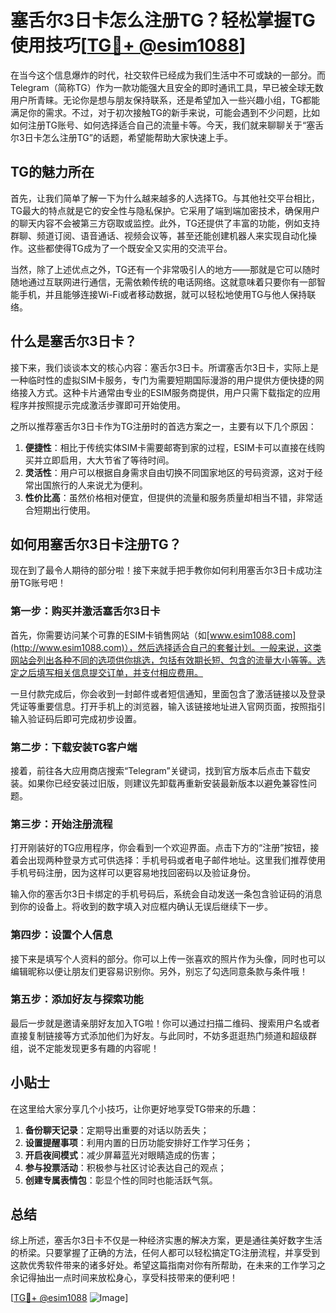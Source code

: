 # 塞舌尔3日卡怎么注册TG？轻松掌握TG使用技巧[[TG💪+ @esim1088](https://t.me/s/esim1088)]

在当今这个信息爆炸的时代，社交软件已经成为我们生活中不可或缺的一部分。而Telegram（简称TG）作为一款功能强大且安全的即时通讯工具，早已被全球无数用户所青睐。无论你是想与朋友保持联系，还是希望加入一些兴趣小组，TG都能满足你的需求。不过，对于初次接触TG的新手来说，可能会遇到不少问题，比如如何注册TG账号、如何选择适合自己的流量卡等。今天，我们就来聊聊关于“塞舌尔3日卡怎么注册TG”的话题，希望能帮助大家快速上手。

## TG的魅力所在

首先，让我们简单了解一下为什么越来越多的人选择TG。与其他社交平台相比，TG最大的特点就是它的安全性与隐私保护。它采用了端到端加密技术，确保用户的聊天内容不会被第三方窃取或监控。此外，TG还提供了丰富的功能，例如支持群聊、频道订阅、语音通话、视频会议等，甚至还能创建机器人来实现自动化操作。这些都使得TG成为了一个既安全又实用的交流平台。

当然，除了上述优点之外，TG还有一个非常吸引人的地方——那就是它可以随时随地通过互联网进行通信，无需依赖传统的电话网络。这就意味着只要你有一部智能手机，并且能够连接Wi-Fi或者移动数据，就可以轻松地使用TG与他人保持联络。

## 什么是塞舌尔3日卡？

接下来，我们谈谈本文的核心内容：塞舌尔3日卡。所谓塞舌尔3日卡，实际上是一种临时性的虚拟SIM卡服务，专门为需要短期国际漫游的用户提供方便快捷的网络接入方式。这种卡片通常由专业的ESIM服务商提供，用户只需下载指定的应用程序并按照提示完成激活步骤即可开始使用。

之所以推荐塞舌尔3日卡作为TG注册时的首选方案之一，主要有以下几个原因：

1. **便捷性**：相比于传统实体SIM卡需要邮寄到家的过程，ESIM卡可以直接在线购买并立即启用，大大节省了等待时间。
2. **灵活性**：用户可以根据自身需求自由切换不同国家地区的号码资源，这对于经常出国旅行的人来说尤为便利。
3. **性价比高**：虽然价格相对便宜，但提供的流量和服务质量却相当不错，非常适合短期出行使用。

## 如何用塞舌尔3日卡注册TG？

现在到了最令人期待的部分啦！接下来就手把手教你如何利用塞舌尔3日卡成功注册TG账号吧！

### 第一步：购买并激活塞舌尔3日卡
首先，你需要访问某个可靠的ESIM卡销售网站（如[www.esim1088.com](http://www.esim1088.com)），然后选择适合自己的套餐计划。一般来说，这类网站会列出各种不同的选项供你挑选，包括有效期长短、包含的流量大小等等。选定之后填写相关信息提交订单，并支付相应费用。

一旦付款完成后，你会收到一封邮件或者短信通知，里面包含了激活链接以及登录凭证等重要信息。打开手机上的浏览器，输入该链接地址进入官网页面，按照指引输入验证码后即可完成初步设置。

### 第二步：下载安装TG客户端
接着，前往各大应用商店搜索“Telegram”关键词，找到官方版本后点击下载安装。如果你已经安装过旧版，则建议先卸载再重新安装最新版本以避免兼容性问题。

### 第三步：开始注册流程
打开刚装好的TG应用程序，你会看到一个欢迎界面。点击下方的“注册”按钮，接着会出现两种登录方式可供选择：手机号码或者电子邮件地址。这里我们推荐使用手机号码注册，因为这样可以更容易地找回密码以及验证身份。

输入你的塞舌尔3日卡绑定的手机号码后，系统会自动发送一条包含验证码的消息到你的设备上。将收到的数字填入对应框内确认无误后继续下一步。

### 第四步：设置个人信息
接下来是填写个人资料的部分。你可以上传一张喜欢的照片作为头像，同时也可以编辑昵称以便让朋友们更容易识别你。另外，别忘了勾选同意条款与条件哦！

### 第五步：添加好友与探索功能
最后一步就是邀请亲朋好友加入TG啦！你可以通过扫描二维码、搜索用户名或者直接复制链接等方式添加他们为好友。与此同时，不妨多逛逛热门频道和超级群组，说不定能发现更多有趣的内容呢！

## 小贴士

在这里给大家分享几个小技巧，让你更好地享受TG带来的乐趣：

1. **备份聊天记录**：定期导出重要的对话以防丢失；
2. **设置提醒事项**：利用内置的日历功能安排好工作学习任务；
3. **开启夜间模式**：减少屏幕蓝光对眼睛造成的伤害；
4. **参与投票活动**：积极参与社区讨论表达自己的观点；
5. **创建专属表情包**：彰显个性的同时也能活跃气氛。

## 总结

综上所述，塞舌尔3日卡不仅是一种经济实惠的解决方案，更是通往美好数字生活的桥梁。只要掌握了正确的方法，任何人都可以轻松搞定TG注册流程，并享受到这款优秀软件带来的诸多好处。希望这篇指南对你有所帮助，在未来的工作学习之余记得抽出一点时间来放松身心，享受科技带来的便利吧！

[[TG💪+ @esim1088](https://t.me/s/esim1088) ![Image](https://i.postimg.cc/4NQfJmqS/Snipaste-2025-05-13-00-14-12.png)]